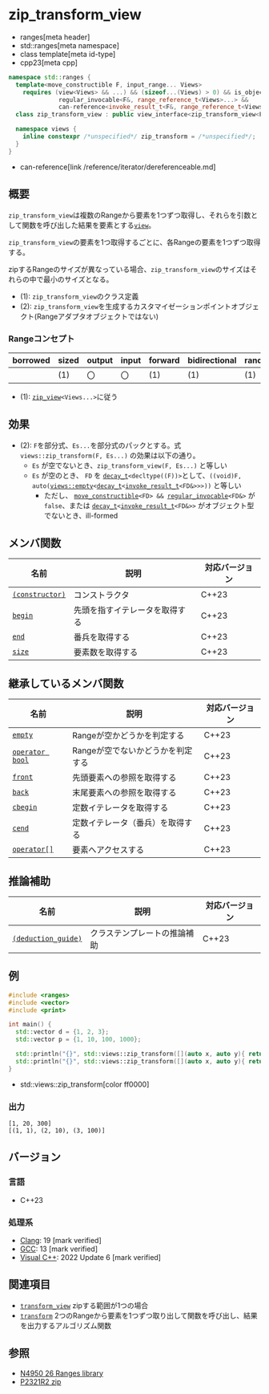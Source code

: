 # zip_transform_view
* ranges[meta header]
* std::ranges[meta namespace]
* class template[meta id-type]
* cpp23[meta cpp]

```cpp
namespace std::ranges {
  template<move_constructible F, input_range... Views>
    requires (view<Views> && ...) && (sizeof...(Views) > 0) && is_object_v<F> &&
              regular_invocable<F&, range_reference_t<Views>...> &&
              can-reference<invoke_result_t<F&, range_reference_t<Views>...>>
  class zip_transform_view : public view_interface<zip_transform_view<F, Views...>> {…… }; // (1)

  namespace views {
    inline constexpr /*unspecified*/ zip_transform = /*unspecified*/;      // (2)
  }
}
```
* can-reference[link /reference/iterator/dereferenceable.md]

## 概要

`zip_transform_view`は複数のRangeから要素を1つずつ取得し、それらを引数として関数を呼び出した結果を要素とする[`view`](view.md)。

`zip_transform_view`の要素を1つ取得するごとに、各Rangeの要素を1つずつ取得する。

zipするRangeのサイズが異なっている場合、`zip_transform_view`のサイズはそれらの中で最小のサイズとなる。

- (1): `zip_transform_view`のクラス定義
- (2): `zip_transform_view`を生成するカスタマイゼーションポイントオブジェクト(Rangeアダプタオブジェクトではない)


### Rangeコンセプト

| borrowed | sized | output | input | forward | bidirectional | random_access | contiguous | common | viewable | view |
|----------|-------|--------|-------|---------|---------------|---------------|------------|--------|----------|------|
|          | (1)   | 〇     | 〇    | (1)     | (1)           | (1)           |            | (1)    | ○       | ○   |

- (1): [`zip_view`](zip_view.md)`<Views...>`に従う

## 効果

- (2): `F`を部分式、`Es...`を部分式のパックとする。式 `views::zip_transform(F, Es...)` の効果は以下の通り。
    - `Es` が空でないとき、`zip_transform_view(F, Es...)` と等しい
    - `Es` が空のとき、 `FD` を [`decay_t`](/reference/type_traits/decay.md)`<decltype((F))>`として、`((void)F, auto(`[`views::empty`](empty_view.md)`<`[`decay_t`](/reference/type_traits/decay.md)`<`[`invoke_result_t`](/reference/type_traits/invoke_result.md)`<FD&>>>))` と等しい
        - ただし、 [`move_constructible`](/reference/concepts/move_constructible.md)`<FD> && `[`regular_invocable`](/reference/concepts/invocable.md)`<FD&>` が `false`、または [`decay_t`](/reference/type_traits/decay.md)`<`[`invoke_result_t`](/reference/type_traits/invoke_result.md)`<FD&>>` がオブジェクト型でないとき、ill-formed


## メンバ関数

| 名前                                             | 説明                             | 対応バージョン |
|--------------------------------------------------|----------------------------------|----------------|
| [`(constructor)`](zip_transform_view/op_constructor.md) | コンストラクタ                   | C++23          |
| [`begin`](zip_transform_view/begin.md)                  | 先頭を指すイテレータを取得する   | C++23          |
| [`end`](zip_transform_view/end.md)                      | 番兵を取得する                   | C++23          |
| [`size`](zip_transform_view/size.md)                    | 要素数を取得する                 | C++23          |

## 継承しているメンバ関数

| 名前                                         | 説明                              | 対応バージョン |
|----------------------------------------------|-----------------------------------|----------------|
| [`empty`](view_interface/empty.md)           | Rangeが空かどうかを判定する       | C++23          |
| [`operator bool`](view_interface/op_bool.md) | Rangeが空でないかどうかを判定する | C++23          |
| [`front`](view_interface/front.md)           | 先頭要素への参照を取得する        | C++23          |
| [`back`](view_interface/back.md)             | 末尾要素への参照を取得する        | C++23          |
| [`cbegin`](view_interface/cbegin.md)         | 定数イテレータを取得する          | C++23          |
| [`cend`](view_interface/cend.md)             | 定数イテレータ（番兵）を取得する  | C++23          |
| [`operator[]`](view_interface/op_at.md)      | 要素へアクセスする                | C++23          |

## 推論補助

| 名前                                                  | 説明                         | 対応バージョン |
|-------------------------------------------------------|------------------------------|----------------|
| [`(deduction_guide)`](zip_transform_view/op_deduction_guide.md) | クラステンプレートの推論補助 | C++23          |

## 例
```cpp example
#include <ranges>
#include <vector>
#include <print>

int main() {
  std::vector d = {1, 2, 3};
  std::vector p = {1, 10, 100, 1000};

  std::println("{}", std::views::zip_transform([](auto x, auto y){ return x * y; }, d, p));
  std::println("{}", std::views::zip_transform([](auto x, auto y){ return std::pair{x, y}; }, d, p));
}
```
* std::views::zip_transform[color ff0000]

### 出力
```
[1, 20, 300]
[(1, 1), (2, 10), (3, 100)]
```

## バージョン
### 言語
- C++23

### 処理系
- [Clang](/implementation.md#clang): 19 [mark verified]
- [GCC](/implementation.md#gcc): 13 [mark verified]
- [Visual C++](/implementation.md#visual_cpp): 2022 Update 6 [mark verified]

## 関連項目
- [`transform_view`](transform_view.md) zipする範囲が1つの場合
- [`transform`](/reference/algorithm/ranges_transform.md) 2つのRangeから要素を1つずつ取り出して関数を呼び出し、結果を出力するアルゴリズム関数

## 参照
- [N4950 26 Ranges library](https://timsong-cpp.github.io/cppwp/n4950/ranges)
- [P2321R2 zip](https://www.open-std.org/jtc1/sc22/wg21/docs/papers/2021/p2321r2.html)
